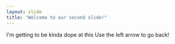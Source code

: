 ```yaml
---
layout: slide
title: "Welcome to our second slide!"
---
```

I'm getting to be kinda dope at this
Use the left arrow to go back!
